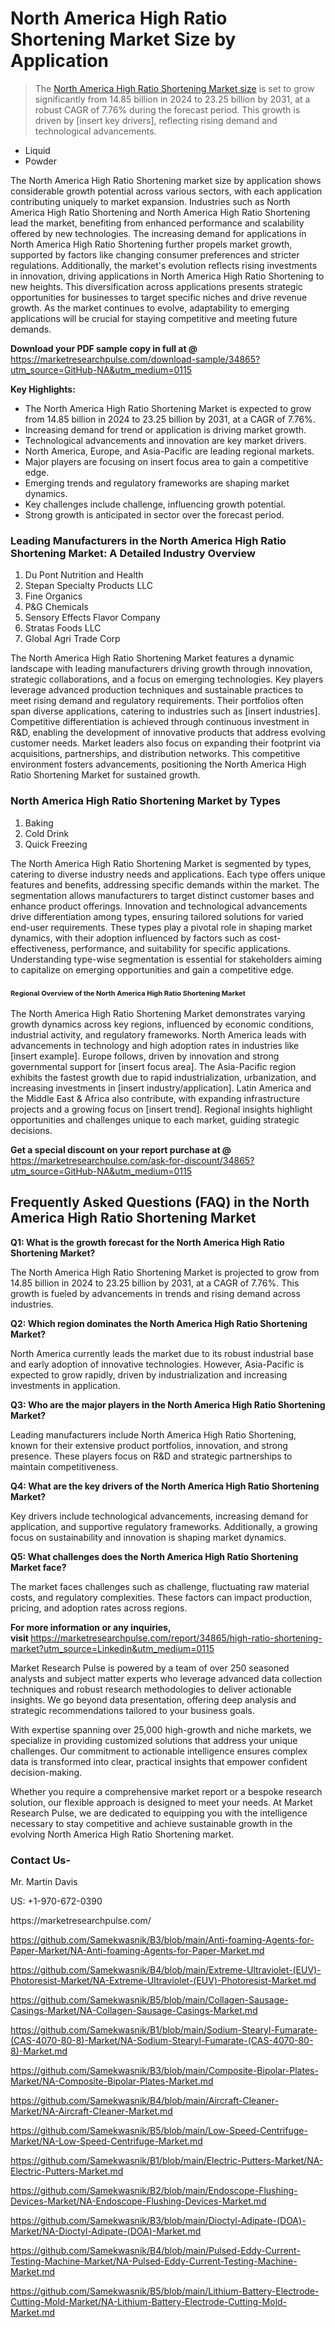 <h1>North America High Ratio Shortening Market&nbsp;Size by Application</h1><blockquote><p>The <a href="https://marketresearchpulse.com/download-sample/34865?utm_source=GitHub-NA&amp;utm_medium=0115">North America High Ratio Shortening Market size</a> is set to grow significantly from 14.85 billion in 2024 to 23.25 billion by 2031, at a robust CAGR of 7.76% during the forecast period. This growth is driven by [insert key drivers], reflecting rising demand and technological advancements.</p></blockquote><ul><li>Liquid<li> Powder</li></ul><p>The North America High Ratio Shortening market size by application shows considerable growth potential across various sectors, with each application contributing uniquely to market expansion. Industries such as North America High Ratio Shortening and North America High Ratio Shortening lead the market, benefiting from enhanced performance and scalability offered by new technologies. The increasing demand for applications in North America High Ratio Shortening further propels market growth, supported by factors like changing consumer preferences and stricter regulations. Additionally, the market's evolution reflects rising investments in innovation, driving applications in North America High Ratio Shortening to new heights. This diversification across applications presents strategic opportunities for businesses to target specific niches and drive revenue growth. As the market continues to evolve, adaptability to emerging applications will be crucial for staying competitive and meeting future demands.</p><p><strong>Download your PDF sample copy in full at @ </strong><a href="https://marketresearchpulse.com/download-sample/34865?utm_source=GitHub-NA&amp;utm_medium=0115">https://marketresearchpulse.com/download-sample/34865?utm_source=GitHub-NA&amp;utm_medium=0115</a></p><p><strong>Key Highlights: </strong></p><ul><li>The North America High Ratio Shortening Market is expected to grow from 14.85 billion in 2024 to 23.25 billion by 2031, at a CAGR of 7.76%.</li><li>Increasing demand for trend or application is driving market growth.</li><li>Technological advancements and innovation are key market drivers.</li><li>North America, Europe, and Asia-Pacific are leading regional markets.</li><li>Major players are focusing on insert focus area to gain a competitive edge.</li><li>Emerging trends and regulatory frameworks are shaping market dynamics.</li><li>Key challenges include challenge, influencing growth potential.</li><li>Strong growth is anticipated in sector over the forecast period.</li></ul><h3>Leading Manufacturers in the North America High Ratio Shortening Market: A Detailed Industry Overview</h3><ol><li>Du Pont Nutrition and Health</li><li>Stepan Specialty Products LLC</li><li>Fine Organics</li><li>P&G Chemicals</li><li>Sensory Effects Flavor Company</li><li>Stratas Foods LLC</li><li>Global Agri Trade Corp</li></ol><div class="flex max-w-full flex-col flex-grow"><div class="min-h-8 text-message flex w-full flex-col items-end gap-2 whitespace-normal break-words [.text-message+&amp;]:mt-5" dir="auto" data-message-author-role="assistant" data-message-id="fd8432e4-4910-450d-b182-61b7bfb0a01f" data-message-model-slug="gpt-4o"><div class="flex w-full flex-col gap-1 empty:hidden first:pt-[3px]"><div class="markdown prose w-full break-words dark:prose-invert light"><p>The North America High Ratio Shortening Market features a dynamic landscape with leading manufacturers driving growth through innovation, strategic collaborations, and a focus on emerging technologies. Key players leverage advanced production techniques and sustainable practices to meet rising demand and regulatory requirements. Their portfolios often span diverse applications, catering to industries such as [insert industries]. Competitive differentiation is achieved through continuous investment in R&amp;D, enabling the development of innovative products that address evolving customer needs. Market leaders also focus on expanding their footprint via acquisitions, partnerships, and distribution networks. This competitive environment fosters advancements, positioning the North America High Ratio Shortening Market for sustained growth.</p></div></div></div></div><h3>North America High Ratio Shortening Market by Types</h3><ol><li>Baking<li> Cold Drink<li> Quick Freezing</li></ol><div class="flex max-w-full flex-col flex-grow"><div class="min-h-8 text-message flex w-full flex-col items-end gap-2 whitespace-normal break-words [.text-message+&amp;]:mt-5" dir="auto" data-message-author-role="assistant" data-message-id="084470be-0bb7-4664-bddf-5156b4f41249" data-message-model-slug="gpt-4o-mini"><div class="flex w-full flex-col gap-1 empty:hidden first:pt-[3px]"><div class="markdown prose w-full break-words dark:prose-invert light"><p>The North America High Ratio Shortening Market is segmented by types, catering to diverse industry needs and applications. Each type offers unique features and benefits, addressing specific demands within the market. The segmentation allows manufacturers to target distinct customer bases and enhance product offerings. Innovation and technological advancements drive differentiation among types, ensuring tailored solutions for varied end-user requirements. These types play a pivotal role in shaping market dynamics, with their adoption influenced by factors such as cost-effectiveness, performance, and suitability for specific applications. Understanding type-wise segmentation is essential for stakeholders aiming to capitalize on emerging opportunities and gain a competitive edge.</p></div></div></div></div><h3><span style="font-size: 11px;">Regional Overview of the North America High Ratio Shortening Market</span></h3><div class="flex max-w-full flex-col flex-grow"><div class="min-h-8 text-message flex w-full flex-col items-end gap-2 whitespace-normal break-words [.text-message+&amp;]:mt-5" dir="auto" data-message-author-role="assistant" data-message-id="e9038762-ce64-4e30-91c9-9bd413514231" data-message-model-slug="gpt-4o-mini"><div class="flex w-full flex-col gap-1 empty:hidden first:pt-[3px]"><div class="markdown prose w-full break-words dark:prose-invert light"><p>The North America High Ratio Shortening Market demonstrates varying growth dynamics across key regions, influenced by economic conditions, industrial activity, and regulatory frameworks. North America leads with advancements in technology and high adoption rates in industries like [insert example]. Europe follows, driven by innovation and strong governmental support for [insert focus area]. The Asia-Pacific region exhibits the fastest growth due to rapid industrialization, urbanization, and increasing investments in [insert industry/application]. Latin America and the Middle East &amp; Africa also contribute, with expanding infrastructure projects and a growing focus on [insert trend]. Regional insights highlight opportunities and challenges unique to each market, guiding strategic decisions.</p></div></div></div></div><p><strong>Get a special discount on your report purchase at @ </strong><a href="https://marketresearchpulse.com/ask-for-discount/34865?utm_source=GitHub-NA&amp;utm_medium=0115">https://marketresearchpulse.com/ask-for-discount/34865?utm_source=GitHub-NA&amp;utm_medium=0115</a></p><h2>Frequently Asked Questions (FAQ) in the North America High Ratio Shortening Market</h2><p><strong>Q1: What is the growth forecast for the North America High Ratio Shortening Market?</strong></p><p>The North America High Ratio Shortening Market is projected to grow from 14.85 billion in 2024 to 23.25 billion by 2031, at a CAGR of 7.76%. This growth is fueled by advancements in trends and rising demand across industries.</p><p><strong>Q2: Which region dominates the North America High Ratio Shortening Market?</strong></p><p>North America currently leads the market due to its robust industrial base and early adoption of innovative technologies. However, Asia-Pacific is expected to grow rapidly, driven by industrialization and increasing investments in application.</p><p><strong>Q3: Who are the major players in the North America High Ratio Shortening Market?</strong></p><p>Leading manufacturers include North America High Ratio Shortening, known for their extensive product portfolios, innovation, and strong presence. These players focus on R&amp;D and strategic partnerships to maintain competitiveness.</p><p><strong>Q4: What are the key drivers of the North America High Ratio Shortening Market?</strong></p><p>Key drivers include technological advancements, increasing demand for application, and supportive regulatory frameworks. Additionally, a growing focus on sustainability and innovation is shaping market dynamics.</p><p><strong>Q5: What challenges does the North America High Ratio Shortening Market face?</strong></p><p>The market faces challenges such as challenge, fluctuating raw material costs, and regulatory complexities. These factors can impact production, pricing, and adoption rates across regions.</p><p><strong>For more information or any inquiries, visit&nbsp;</strong><a href="https://marketresearchpulse.com/report/34865/high-ratio-shortening-market?utm_source=Linkedin&utm_medium=0115">https://marketresearchpulse.com/report/34865/high-ratio-shortening-market?utm_source=Linkedin&utm_medium=0115</a></p><p>Market Research Pulse is powered by a team of over 250 seasoned analysts and subject matter experts who leverage advanced data collection techniques and robust research methodologies to deliver actionable insights. We go beyond data presentation, offering deep analysis and strategic recommendations tailored to your business goals.</p><p>With expertise spanning over 25,000 high-growth and niche markets, we specialize in providing customized solutions that address your unique challenges. Our commitment to actionable intelligence ensures complex data is transformed into clear, practical insights that empower confident decision-making.</p><p>Whether you require a comprehensive market report or a bespoke research solution, our flexible approach is designed to meet your needs. At Market Research Pulse, we are dedicated to equipping you with the intelligence necessary to stay competitive and achieve sustainable growth in the evolving North America High Ratio Shortening market.</p><h3><strong>Contact Us-</strong></h3><p>Mr. Martin Davis</p><p>US: +1-970-672-0390</p><p>https://marketresearchpulse.com/</p><p><a href="https://github.com/Samekwasnik/B3/blob/main/Anti-foaming-Agents-for-Paper-Market/NA-Anti-foaming-Agents-for-Paper-Market.md">https://github.com/Samekwasnik/B3/blob/main/Anti-foaming-Agents-for-Paper-Market/NA-Anti-foaming-Agents-for-Paper-Market.md</a></p><p><a href="https://github.com/Samekwasnik/B4/blob/main/Extreme-Ultraviolet-(EUV)-Photoresist-Market/NA-Extreme-Ultraviolet-(EUV)-Photoresist-Market.md">https://github.com/Samekwasnik/B4/blob/main/Extreme-Ultraviolet-(EUV)-Photoresist-Market/NA-Extreme-Ultraviolet-(EUV)-Photoresist-Market.md</a></p><p><a href="https://github.com/Samekwasnik/B5/blob/main/Collagen-Sausage-Casings-Market/NA-Collagen-Sausage-Casings-Market.md">https://github.com/Samekwasnik/B5/blob/main/Collagen-Sausage-Casings-Market/NA-Collagen-Sausage-Casings-Market.md</a></p><p><a href="https://github.com/Samekwasnik/B1/blob/main/Sodium-Stearyl-Fumarate-(CAS-4070-80-8)-Market/NA-Sodium-Stearyl-Fumarate-(CAS-4070-80-8)-Market.md">https://github.com/Samekwasnik/B1/blob/main/Sodium-Stearyl-Fumarate-(CAS-4070-80-8)-Market/NA-Sodium-Stearyl-Fumarate-(CAS-4070-80-8)-Market.md</a></p><p><a href="https://github.com/Samekwasnik/B3/blob/main/Composite-Bipolar-Plates-Market/NA-Composite-Bipolar-Plates-Market.md">https://github.com/Samekwasnik/B3/blob/main/Composite-Bipolar-Plates-Market/NA-Composite-Bipolar-Plates-Market.md</a></p><p><a href="https://github.com/Samekwasnik/B4/blob/main/Aircraft-Cleaner-Market/NA-Aircraft-Cleaner-Market.md">https://github.com/Samekwasnik/B4/blob/main/Aircraft-Cleaner-Market/NA-Aircraft-Cleaner-Market.md</a></p><p><a href="https://github.com/Samekwasnik/B5/blob/main/Low-Speed-Centrifuge-Market/NA-Low-Speed-Centrifuge-Market.md">https://github.com/Samekwasnik/B5/blob/main/Low-Speed-Centrifuge-Market/NA-Low-Speed-Centrifuge-Market.md</a></p><p><a href="https://github.com/Samekwasnik/B1/blob/main/Electric-Putters-Market/NA-Electric-Putters-Market.md">https://github.com/Samekwasnik/B1/blob/main/Electric-Putters-Market/NA-Electric-Putters-Market.md</a></p><p><a href="https://github.com/Samekwasnik/B2/blob/main/Endoscope-Flushing-Devices-Market/NA-Endoscope-Flushing-Devices-Market.md">https://github.com/Samekwasnik/B2/blob/main/Endoscope-Flushing-Devices-Market/NA-Endoscope-Flushing-Devices-Market.md</a></p><p><a href="https://github.com/Samekwasnik/B3/blob/main/Dioctyl-Adipate-(DOA)-Market/NA-Dioctyl-Adipate-(DOA)-Market.md">https://github.com/Samekwasnik/B3/blob/main/Dioctyl-Adipate-(DOA)-Market/NA-Dioctyl-Adipate-(DOA)-Market.md</a></p><p><a href="https://github.com/Samekwasnik/B4/blob/main/Pulsed-Eddy-Current-Testing-Machine-Market/NA-Pulsed-Eddy-Current-Testing-Machine-Market.md">https://github.com/Samekwasnik/B4/blob/main/Pulsed-Eddy-Current-Testing-Machine-Market/NA-Pulsed-Eddy-Current-Testing-Machine-Market.md</a></p><p><a href="https://github.com/Samekwasnik/B5/blob/main/Lithium-Battery-Electrode-Cutting-Mold-Market/NA-Lithium-Battery-Electrode-Cutting-Mold-Market.md">https://github.com/Samekwasnik/B5/blob/main/Lithium-Battery-Electrode-Cutting-Mold-Market/NA-Lithium-Battery-Electrode-Cutting-Mold-Market.md</a></p>
